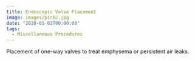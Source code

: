 ```yaml
---
title: Endoscopic Valve Placement
image: images/pic02.jpg
date: "2020-01-02T00:00:00"
tags:
  - Miscellaneous Procedures
---
```

Placement of one-way valves to treat emphysema or persistent air leaks.
